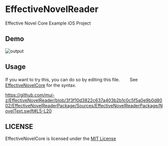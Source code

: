 # EffectiveNovelReader

Effective Novel Core Example iOS Project

## Demo

![output](https://user-images.githubusercontent.com/93278577/194829882-b15ff311-cc4d-4ffc-ba45-ff846183685c.gif)

## Usage

If you want to try this, you can do so by editing this file.　　
See [EffectiveNovelCore](https://github.com/mui-z/EffectiveNovelCore) for the syntax. 

https://github.com/mui-z/EffectiveNovelReader/blob/3f3f10d3822c637a403b2b1c0c5f5a0e9b0d8002/EffectiveNovelReaderPackage/Sources/EffectiveNovelReaderPackage/NovelText.swift#L5-L20

## LICENSE

EffectiveNovelCore is licensed under the [MIT License](LICENSE)
